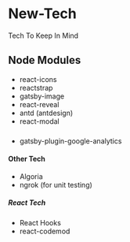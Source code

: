 # New-Tech
Tech To Keep In Mind

## Node Modules 
+ react-icons
+ reactstrap
+ gatsby-image
+ react-reveal
+ antd (antdesign)
+ react-modal

###
+ gatsby-plugin-google-analytics

#### Other Tech
+ Algoria 
+ ngrok (for unit testing)

##### React Tech 
+ React Hooks
+ react-codemod


